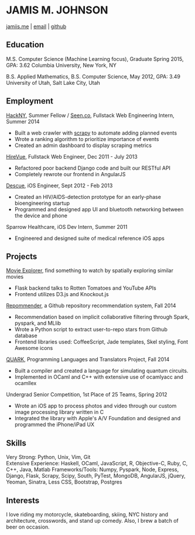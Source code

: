 # JAMIS M. JOHNSON
[jamiis.me](http://jamiis.me) | [email](mailto:jamismanwaring@gmail.com) | [github](https://github.com/jamiis)

## Education
M.S. Computer Science (Machine Learning focus), Graduate Spring 2015, GPA: 3.62
Columbia University, New York, NY  

B.S. Applied Mathematics, B.S. Computer Science, May 2012, GPA: 3.49  
University of Utah, Salt Lake City, Utah

## Employment
[HackNY](http://hackny.org/a/2014/07/hackny-2014-fellowship-demofest-and-class-announcement/), Summer Fellow / [Seen.co](http://seen.co/), Fullstack Web Engineering Intern, Summer 2014  
- Built a web crawler with [scrapy](http://scrapy.org/) to automate adding planned events  
- Wrote a ranking algorithm to prioritize importance of events  
- Created an admin dashboard to display scraping metrics  

[HireVue](http://hirevue.com/), Fullstack Web Engineer, Dec 2011 - July 2013  
- Refactored poor backend Django code and built our RESTful API  
- Completely rewrote our frontend in AngularJS

[Descue](http://descue.com/), iOS Engineer, Sept 2012 - Feb 2013  
- Created an HIV/AIDS-detection prototype for an early-phase bioengineering startup  
- Programmed and designed app UI and bluetooth networking between the device and phone

Sparrow Healthcare, iOS Dev Intern, Summer 2011  
- Engineered and designed suite of medical reference iOS apps  

## Projects
[Movie Explorer](https://movieexplorer.me), find something to watch by spatially exploring similar movies
- Flask backend talks to Rotten Tomatoes and YouTube APIs
- Frontend utilizes D3.js and Knockout.js

[Repommender](https://github.com/jamiis/repommender), a Github repository recommendation system, Fall 2014
- Recommendation based on implicit collaborative filtering through Spark, pyspark, and MLlib
- Wrote a Python script to extract user-to-repo stars from Github database
- Frontend libraries used: CoffeeScript, Jade templates, Skel styling, Font Awesome icons

[QUARK](https://github.com/quarklang/QUARK), Programming Languages and Translators Project, Fall 2014
- Built a compiler and created a language for simulating quantum circuits. 
- Implemented in OCaml and C++ with extensive use of ocamlyacc and ocamllex

Undergrad Senior Competition, 1st Place of 25 Teams, Spring 2012  
- Wrote an iOS app to process photos and video through our custom image processing library written in C  
- Integrated the library with Apple's A/V Foundation and designed and programmed the iPhone/iPad UX  

## Skills
Very Strong: Python, Unix, Vim, Git  
Extensive Experience: Haskell, OCaml, JavaScript, R, Objective-C, Ruby, C, C++, Java, Matlab
Frameworks/Tools: Numpy, Pyspark, Node, Express, Django, Flask, Scrapy, Scipy, South, PyTest, MongoDB, AngularJS, jQuery, Yeoman, Sinatra, Less CSS, Bootstrap, Postgres

## Interests
I love riding my motorcycle, skateboarding, skiing, NYC history and architecture, crosswords, and stand up comedy. Also, I brew a batch of beer on occasion.  
